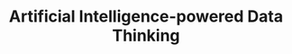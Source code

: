 ---
id: aidthinking
title: "Artificial Intelligence-powered Data Thinking"
title_project: "Artificial Intelligence-powered Data Thinking"
title_short: "AID Thinking"
period: "Okt 23 – Mär 24 (6 Monate)" 
round: "3"
lecture2go: "68030"
uhh_url: "https://www.hcl.uni-hamburg.de/ddlitlab/data-literacy-studierendenprojekte/dritte-foerderrunde/aidthinking.html"
students: "Florian Straetmanns, Furkan Dursun"
mentor: "Constantin von Brackel-Schmidt, Stephan Leible"
text: |
    Dialogbasierte generative KI-Modelle wie beispielsweise ChatGPT und Google Bard, haben die Nutzung von KI für die breite Öffentlichkeit zugänglich gemacht und demokratisiert [1]. Als *technologische Revolution* bieten sie eine Vielzahl an Anwendungsmöglichkeiten und Vorteilen, unter anderem in kreativen Bereichen, wo sie den Menschen auf verschiedene Weisen unterstützen können [2]. Angesichts der öffentlichen Resonanz und der rasanten Verbreitung von ChatGPT seit November 2022, wie nun über eine Million Nutzerprofile zeigen, ist davon auszugehen, dass diese Technologie beständig ist und auch zukünftig eine herausragende Rolle in diversen Szenarien spielen wird. Hierbei werden ihre Vorzüge insbesondere in Form von Automatisierung sowie Kollaborationen zwischen Menschen und KI realisiert [1]. 

    Im Rahmen unseres Projekts AID Thinking werden wir generative KI (genKI) insbesondere in Bezug auf *Kreativprozesse und den Ideengenerierungsprozess* untersuchen. Vor dem Aufkommen von generativen KI-Modellen wurden Ideengenerierung und Prototyping im Innovationsprozess in Studien oft als weniger wichtige Bereiche für KI-Anwendungen betrachtet [3]. Diese Einschätzung hat sich jedoch gewandelt [4-6]. Die neuen Fähigkeiten von genKI, Inhalte zu generieren – eine Eigenschaft, die in früheren Studien nicht absehbar war, haben das Potenzial, verschiedene Branchen maßgeblich zu beeinflussen [7]. Auch menschliche Tätigkeiten, die bisher als nicht automatisierbar galten, insbesondere im Bereich der Textgenerierung, werden nun infrage gestellt [8]. 
    Im Rahmen unseres Projekts AID Thinking werden wir generative KI (genKI) insbesondere in Bezug auf *Kreativprozesse und den Ideengenerierungsprozess* untersuchen. Vor dem Aufkommen von generativen KI-Modellen wurden Ideengenerierung und Prototyping im Innovationsprozess in Studien oft als weniger wichtige Bereiche für KI-Anwendungen betrachtet [3]. Diese Einschätzung hat sich jedoch gewandelt [4-6]. Die neuen Fähigkeiten von genKI, Inhalte zu generieren – eine Eigenschaft, die in früheren Studien nicht absehbar war – haben das Potenzial, verschiedene Branchen maßgeblich zu beeinflussen [7]. Auch menschliche Tätigkeiten, die bisher als nicht automatisierbar galten, insbesondere im Bereich der Textgenerierung, werden nun infrage gestellt [8]. 

    Im Kontext dieser Zielsetzung verfolgt das AID Thinking-Projekt das Bestreben, anhand aktueller wissenschaftlicher Literatur und praxisbezogener Erkenntnisse zu evaluieren, in welchem Maße genKI im Kontext der Ideengenerierung und -bewertung anwendbar ist. Dabei wird insbesondere darauf abgezielt, die *Vor- und Nachteile sowie die Grenzen und das Potenzial* dieser Technologie zu identifizieren. Ein Fokus liegt auf ihrer möglichen Rolle bei der Unterstützung von Denkprozessen, der Strukturierung von Ideen sowie der objektiven Bewertung derselben. Dabei steht die Konzeption, Entwicklung und Erprobung eines an Data Thinking durch ChatGPT-gestützten Formats für die Ideengenerierung und -bewertung im Vordergrund, ergänzt durch die Betrachtung von funktionserweiterten Plugins. Auf dieser Grundlage sollen *Anwendungsprinzipien für die Nutzung des entwickelten genKI-Formats im Innovationsprozess* abgeleitet werden. Hierbei liegt der Fokus auf Aspekten wie der Integration von Plugins, der gezielten Steuerung des Dialogverlaufs und der effektiven Vermittlung von Denkansätzen. Diese Prinzipien sollen unter Berücksichtigung aktueller technologischer Grenzen entwickelt werden, um einen zielführenden Einsatz von genKI zu gewährleisten. Das übergeordnete Ziel besteht darin, das AID-Thinking Format in unterschiedliche Kontexte adaptieren zu können und somit eine vielseitige Anwendbarkeit zu ermöglichen. Die Ergebnisse können den Interessensgruppen helfen, ein besseres Verständnis für den Einsatz von genKI in Innovationsprozessen zu entwickeln.

    Um diese Aspekte zu untersuchen und anzugehen, basiert das AID Thinking-Projekt auf einem datengetriebenen Ansatz. Es beginnt mit einer Literaturrecherche, um den gegenwärtigen Stand der Wissenschaft zu erfassen. Im zweiten Schritt werden aktuelle Plugins von ChatGPT untersucht. Diese Plugins werden auf ihre Anwendbarkeit im Kontext der Ideengenerierung und -bewertung beurteilt. Sofern Potenziale bestehen, werden diese Plugins in Schritt 3 einbezogen. Auf der Grundlage der Daten aus Schritt 1 und 2 entwickeln wir das AID Thinking Format in Schritt 3, welches nach aktuellen Planungen auf ChatGPT aufbaut. In Schritt 4 erfolgt die Erprobung und Überarbeitung des entwickelten AID Thinking Formats dem gestaltungsorientierten Design Science Research Paradigma [9] folgend. Dabei sind mindestens zwei Erprobungen mit jeweils 25 oder mehr Teilnehmer:innen geplant. Schritt 3 und 4 erfolgen iterativ, d. h. nach der ersten Erprobung wird auf Basis der Erkenntnisse das Format überarbeitet und weiterentwickelt, ehe es ein zweites Mal durchlaufen wird. In den Durchläufen werden zum Ende Umfragen mit den Teilnehmer:innen durchgeführt, um ihr Feedback zur Mensch-KI-Kollaboration zu erfassen sowie die wahrgenommene Nutzenstiftung von genKI zu quantifizieren. Zudem ist während der Erprobung geplant, mindestens eine Gruppe ohne genKI-Unterstützung agieren zu lassen, um die Unterschiede der Ergebnisse zu vergleichen. Im letzten Schritt 5 werden Anwendungsprinzipien zur Nutzung und Adaption des AID Thinking Formats auf allen erhobenen Daten basierend aufgestellt.

    ## Referenzen

    - [1] Bilgram V. and Laarmann F., (2023). Accelerating Innovation with Generative AI: AI-augmented Digital Prototyping and Innovation Methods, in IEEE Engineering Management Review, https://doi.org/ 10.1109/EMR.2023.3272799.  
    - [2] Larsen, B., and Narayan, J. (2023). Generative AI: a game-changer that society and industry need to be ready for. World Economic Forum. Retrieved from: https://www.weforum.org/agenda/2023/01/davos23- generative-ai-a-game-changer-industries-andsociety-code-developers/.  
    - [3] Füller, J., Hutter, K., Wahl, J., Bilgram, V., Tekic, Z., (2022). How AI revolutionizes innovation management – Perceptions and implementation preferences of AI-based innovators, Technological Forecasting and Social Change, vol. 178, 2022, https://doi.org/10.1016/j.techfore.2022.121598.  
    - [4] Bilgram, V., Canadas Link, D., Lang-Koetz, C., (2023). Generative KIs in Kreativprozessen: Praxiserfahrungen aus den ersten Monaten mit ChatGPT & Co., Ideen- und Innovationsmanagement, vol. 1, pp. 18-22.  
    - [5] Brem, A., Giones, F., Werle, M., (2023). The AI digital revolution in innovation: A conceptual framework of artificial intelligence technologies for the management of innovation, IEEE Transactions of Engineering Management, vol. 70, no. 2, https://doi.org/10.1109/TEM.2021.3109983.  
    - [6] Bouschery, S., Blazevic, V., Piller, F., (2023). Augmenting human innovation teams with artificial intelligence: Exploring transformer-based language models, Journal of Product Innovation Management, vol. 40, https://doi.org/10.1111/jpim.12656.  
    - [7] Agrawal, A., Gans, J., & Goldfarb, A. (2022). ChatGPT and how AI disrupts Industries. Harvard Business Review, pp. 1-6.  
    - [8] Burger, B., Kanbach, D. K., Kraus, S., Breier, M., & Corvello, V. (2023). On the use of AI-based tools like ChatGPT to support management research. European Journal of Innovation Management, 26(7), 233-241.  
    - [9] Hevner, A., March, S. T., Park, J., Ram, S., (2004). Design Science in Information Systems Research. MIS Quarterly, 28, 75-105, https://doi.org/10.2307/25148625. 

image: "https://www.hcl.uni-hamburg.de/18328595/final-projekt-banner-aid-thinking-733x414-f366ca33042eab47f7a4b1ef6f2b7733e524229e.jpg"
image_credit: "Florian Straetmanns, Furkan Dursun"
---